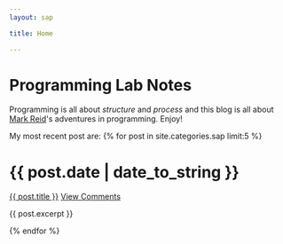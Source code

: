 ```yaml
---
layout: sap

title: Home

---
```


Programming Lab Notes
=====================

Programming is all about _structure_ and _process_ and this blog is all about
[Mark Reid](/)'s adventures in programming. Enjoy!

My most recent post are:
{% for post in site.categories.sap limit:5 %}
<div class="section list">
  <h1>{{ post.date | date_to_string }}</h1>
  <p class="line">
  <a class="title" href="{{ post.url }}">{{ post.title }}</a>
  <a class="comments" href="{{ post.url }}#disqus_thread">View Comments</a>
  </p>
  <p class="excerpt">{{ post.excerpt }}</p>
</div>
{% endfor %}
